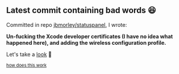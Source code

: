 ## Latest commit containing bad words 😆

Committed in repo [jbmorley/statuspanel](https://github.com/jbmorley/statuspanel), I wrote:

**Un-fucking the Xcode developer certificates (I have no idea what happened here), and adding the wireless configuration profile.**

Let's take a [look](https://github.com/jbmorley/statuspanel/commit/2ca3056c9687f3f35bed19111fd032520aed7545) 🤔

<sub>[how does this work](https://github.com/pvinis/pvinis/blob/master/README_ACTUAL.md)</sub>

